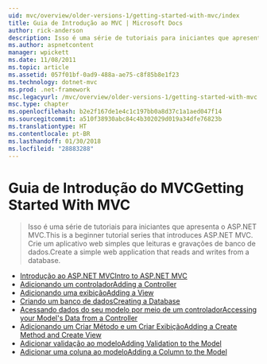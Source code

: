```yaml
---
uid: mvc/overview/older-versions-1/getting-started-with-mvc/index
title: Guia de Introdução ao MVC | Microsoft Docs
author: rick-anderson
description: Isso é uma série de tutoriais para iniciantes que apresenta o ASP.NET MVC. Crie um aplicativo web simples que leituras e gravações de banco de dados.
ms.author: aspnetcontent
manager: wpickett
ms.date: 11/08/2011
ms.topic: article
ms.assetid: 057f01bf-0ad9-488a-ae75-c8f85b8e1f23
ms.technology: dotnet-mvc
ms.prod: .net-framework
msc.legacyurl: /mvc/overview/older-versions-1/getting-started-with-mvc
msc.type: chapter
ms.openlocfilehash: b2e2f167de1e4c1c197bb0a8d37c1a1aed047f14
ms.sourcegitcommit: a510f38930abc84c4b302029d019a34dfe76823b
ms.translationtype: HT
ms.contentlocale: pt-BR
ms.lasthandoff: 01/30/2018
ms.locfileid: "28883288"
---
```

<a name="getting-started-with-mvc"></a><span data-ttu-id="69b2f-104">Guia de Introdução do MVC</span><span class="sxs-lookup"><span data-stu-id="69b2f-104">Getting Started With MVC</span></span>
====================
> <span data-ttu-id="69b2f-105">Isso é uma série de tutoriais para iniciantes que apresenta o ASP.NET MVC.</span><span class="sxs-lookup"><span data-stu-id="69b2f-105">This is a beginner tutorial series that introduces ASP.NET MVC.</span></span> <span data-ttu-id="69b2f-106">Crie um aplicativo web simples que leituras e gravações de banco de dados.</span><span class="sxs-lookup"><span data-stu-id="69b2f-106">Create a simple web application that reads and writes from a database.</span></span>


- [<span data-ttu-id="69b2f-107">Introdução ao ASP.NET MVC</span><span class="sxs-lookup"><span data-stu-id="69b2f-107">Intro to ASP.NET MVC</span></span>](getting-started-with-mvc-part1.md)
- [<span data-ttu-id="69b2f-108">Adicionando um controlador</span><span class="sxs-lookup"><span data-stu-id="69b2f-108">Adding a Controller</span></span>](getting-started-with-mvc-part2.md)
- [<span data-ttu-id="69b2f-109">Adicionando uma exibição</span><span class="sxs-lookup"><span data-stu-id="69b2f-109">Adding a View</span></span>](getting-started-with-mvc-part3.md)
- [<span data-ttu-id="69b2f-110">Criando um banco de dados</span><span class="sxs-lookup"><span data-stu-id="69b2f-110">Creating a Database</span></span>](getting-started-with-mvc-part4.md)
- [<span data-ttu-id="69b2f-111">Acessando dados do seu modelo por meio de um controlador</span><span class="sxs-lookup"><span data-stu-id="69b2f-111">Accessing your Model's Data from a Controller</span></span>](getting-started-with-mvc-part5.md)
- [<span data-ttu-id="69b2f-112">Adicionando um Criar Método e um Criar Exibição</span><span class="sxs-lookup"><span data-stu-id="69b2f-112">Adding a Create Method and Create View</span></span>](getting-started-with-mvc-part6.md)
- [<span data-ttu-id="69b2f-113">Adicionar validação ao modelo</span><span class="sxs-lookup"><span data-stu-id="69b2f-113">Adding Validation to the Model</span></span>](getting-started-with-mvc-part7.md)
- [<span data-ttu-id="69b2f-114">Adicionar uma coluna ao modelo</span><span class="sxs-lookup"><span data-stu-id="69b2f-114">Adding a Column to the Model</span></span>](getting-started-with-mvc-part8.md)
